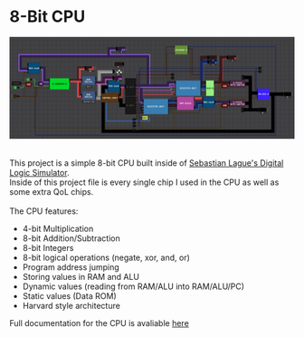 # 8-Bit CPU
![CPU Schematic](https://github.com/Nadelio/8-Bit-CPU/blob/main/Additional%20Media/CPU-8-final-final.png)

\
This project is a simple 8-bit CPU built inside of [Sebastian Lague's Digital Logic Simulator](https://github.com/SebLague/Digital-Logic-Sim).\
Inside of this project file is every single chip I used in the CPU as well as some extra QoL chips.\
\
The CPU features:
- 4-bit Multiplication
- 8-bit Addition/Subtraction
- 8-bit Integers
- 8-bit logical operations (negate, xor, and, or)
- Program address jumping
- Storing values in RAM and ALU
- Dynamic values (reading from RAM/ALU into RAM/ALU/PC)
- Static values (Data ROM)
- Harvard style architecture

Full documentation for the CPU is avaliable [here](https://github.com/Nadelio/8-Bit-CPU/blob/main/Documentation/DOCS.md)
